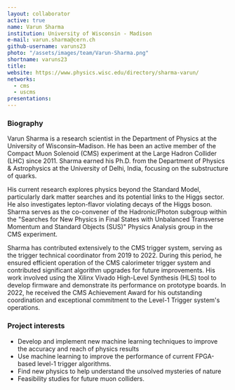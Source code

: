 ```yaml
---
layout: collaborator
active: true
name: Varun Sharma
institution: University of Wisconsin - Madison
e-mail: varun.sharma@cern.ch
github-username: varuns23
photo: "/assets/images/team/Varun-Sharma.png"
shortname: varuns23
title:
website: https://www.physics.wisc.edu/directory/sharma-varun/
networks:
  - cms
  - uscms
presentations:
---
```


### Biography

Varun Sharma is a research scientist in the Department of Physics at the
University of Wisconsin–Madison. He has been an active member of the
Compact Muon Solenoid (CMS) experiment at the Large Hadron Collider (LHC)
since 2011. Sharma earned his Ph.D. from the Department of Physics &
Astrophysics at the University of Delhi, India, focusing on the
substructure of quarks.

His current research explores physics beyond the Standard Model,
particularly dark matter searches and its potential links to the Higgs
sector. He also investigates lepton-flavor violating decays of the Higgs
boson. Sharma serves as the co-convener of the Hadronic/Photon subgroup
within the "Searches for New Physics in Final States with Unbalanced
Transverse Momentum and Standard Objects (SUS)" Physics Analysis group in
the CMS experiment.

Sharma has contributed extensively to the CMS trigger system, serving as
the trigger technical coordinator from 2019 to 2022. During this period, he
ensured efficient operation of the CMS calorimeter trigger system and
contributed significant algorithm upgrades for future improvements. His
work involved using the Xilinx Vivado High-Level Synthesis (HLS) tool to
develop firmware and demonstrate its performance on prototype boards. In
2022, he received the CMS Achievement Award for his outstanding
coordination and exceptional commitment to the Level-1 Trigger system's
operations.

### Project interests

 * Develop and implement new machine learning techniques to improve the
accuracy and reach of physics results
 * Use machine learning to improve the performance of current FPGA-based
level-1 trigger algorithms.
 * Find new physics to help understand the unsolved mysteries of nature
 * Feasibility studies for future muon colliders.

